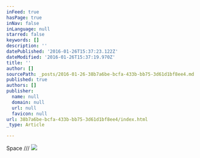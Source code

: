 ```yaml
---
inFeed: true
hasPage: true
inNav: false
inLanguage: null
starred: false
keywords: []
description: ''
datePublished: '2016-01-26T15:37:23.122Z'
dateModified: '2016-01-26T15:37:19.970Z'
title: ''
author: []
sourcePath: _posts/2016-01-26-38b7a6be-bcfa-433b-bb75-3d61d1bf8ee4.md
published: true
authors: []
publisher:
  name: null
  domain: null
  url: null
  favicon: null
url: 38b7a6be-bcfa-433b-bb75-3d61d1bf8ee4/index.html
_type: Article

---
```

Space ///
![](https://the-grid-user-content.s3-us-west-2.amazonaws.com/9de97f41-b914-4d42-ad87-499ed07dc9d8.jpg)